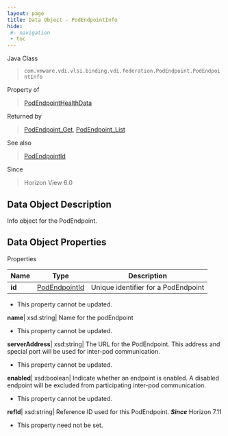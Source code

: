 ```yaml
---
layout: page
title: Data Object - PodEndpointInfo
hide:
 #- navigation
 - toc
---
```






Java Class  
> `com.vmware.vdi.vlsi.binding.vdi.federation.PodEndpoint.PodEndpointInfo`

Property of  
> [PodEndpointHealthData](vdi.health.PodHealth.PodEndpointHealthData.md#field_detail)

Returned by  
> [PodEndpoint_Get](vdi.federation.PodEndpoint.md#get), [PodEndpoint_List](vdi.federation.PodEndpoint.md#list)

See also  
> [PodEndpointId](vdi.entity.PodEndpointId.md)

Since  
> Horizon View 6.0


## Data Object Description 

Info object for the PodEndpoint. 

## Data Object Properties

Properties

Name |  Type |  Description   
---|---|---  
**id**| [PodEndpointId](vdi.entity.PodEndpointId.md)|  Unique identifier for a PodEndpoint   


 * This property cannot be updated.

  
**name**|  xsd:string|  Name for the podEndpoint   


 * This property cannot be updated.

  
**serverAddress**|  xsd:string|  The URL for the PodEndpoint. This address and special port will be used for inter-pod communication.   


 * This property cannot be updated.

  
**enabled**|  xsd:boolean|  Indicate whether an endpoint is enabled. A disabled endpoint will be excluded from participating inter-pod communication.   


 * This property cannot be updated.

  
**refId**|  xsd:string|  Reference ID used for this PodEndpoint.  **_Since_** Horizon 7.11  


 * This property need not be set.

  
  
  
   
  
  
